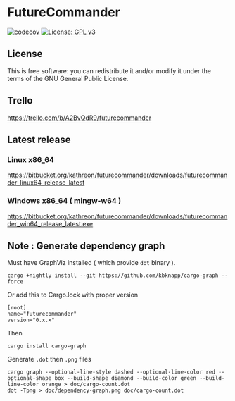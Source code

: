 # FutureCommander

[![codecov](https://codecov.io/bb/kathreon/futurecommander/branch/master/graph/badge.svg)](https://codecov.io/bb/kathreon/futurecommander)
[![License: GPL v3](https://img.shields.io/badge/License-GPLv3-blue.svg)](https://www.gnu.org/licenses/gpl-3.0)

## License

This is free software: you can redistribute it and/or modify it under the terms of the GNU General Public License.

## Trello

https://trello.com/b/A2BvQdR9/futurecommander

## Latest release


### Linux x86_64

https://bitbucket.org/kathreon/futurecommander/downloads/futurecommander_linux64_release_latest

### Windows x86_64 ( mingw-w64 )

https://bitbucket.org/kathreon/futurecommander/downloads/futurecommander_win64_release_latest.exe


## Note : Generate dependency graph

Must have GraphViz installed ( which provide `dot` binary ).

```
cargo +nightly install --git https://github.com/kbknapp/cargo-graph --force
```


Or add this to Cargo.lock with proper version
```
[root]
name="futurecommander"
version="0.x.x"
```

Then

```
cargo install cargo-graph
```

Generate `.dot` then `.png` files

```
cargo graph --optional-line-style dashed --optional-line-color red --optional-shape box --build-shape diamond --build-color green --build-line-color orange > doc/cargo-count.dot
dot -Tpng > doc/dependency-graph.png doc/cargo-count.dot
```
